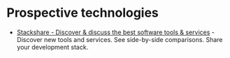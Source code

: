 # Prospective technologies

- [Stackshare - Discover & discuss the best software tools & services](http://stackshare.io) - Discover new tools and services. See side-by-side comparisons. Share your development stack.

